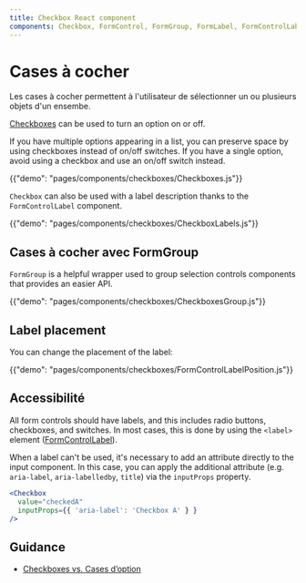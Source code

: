 ```yaml
---
title: Checkbox React component
components: Checkbox, FormControl, FormGroup, FormLabel, FormControlLabel
---
```


# Cases à cocher

<p class="description">Les cases à cocher permettent à l'utilisateur de sélectionner un ou plusieurs objets d'un ensembe.</p>

[Checkboxes](https://material.io/design/components/selection-controls.html#checkboxes) can be used to turn an option on or off.

If you have multiple options appearing in a list, you can preserve space by using checkboxes instead of on/off switches. If you have a single option, avoid using a checkbox and use an on/off switch instead.

{{"demo": "pages/components/checkboxes/Checkboxes.js"}}

`Checkbox` can also be used with a label description thanks to the `FormControlLabel` component.

{{"demo": "pages/components/checkboxes/CheckboxLabels.js"}}

## Cases à cocher avec FormGroup

`FormGroup` is a helpful wrapper used to group selection controls components that provides an easier API.

{{"demo": "pages/components/checkboxes/CheckboxesGroup.js"}}

## Label placement

You can change the placement of the label:

{{"demo": "pages/components/checkboxes/FormControlLabelPosition.js"}}

## Accessibilité

All form controls should have labels, and this includes radio buttons, checkboxes, and switches. In most cases, this is done by using the `<label>` element ([FormControlLabel](/api/form-control-label/)).

When a label can't be used, it's necessary to add an attribute directly to the input component. In this case, you can apply the additional attribute (e.g. `aria-label`, `aria-labelledby`, `title`) via the `inputProps` property.

```jsx
<Checkbox
  value="checkedA"
  inputProps={{ 'aria-label': 'Checkbox A' } }
/>
```

## Guidance

- [Checkboxes vs. Cases d’option](https://www.nngroup.com/articles/checkboxes-vs-radio-buttons/)